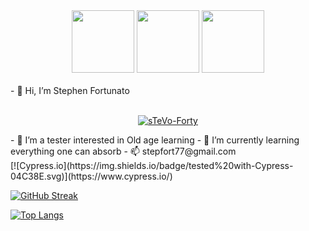 <div id="header" align="center">
  <img src="https://media.giphy.com/media/xY8zcmTEC89UoaVKlj/giphy.gif" width="100" />
  <img src="https://media.giphy.com/media/GZu3NtMoA6Lp2alLKk/giphy.gif" width="100" />
   <img src="https://media.giphy.com/media/gw3IWyGkC0rsazTi/giphy.gif" width="100" />  
</div>
</br>
<div>
- 👋 Hi, I’m Stephen Fortunato
</div>
</br>

<div id="social" align="center">

[![sTeVo-Forty](https://img.shields.io/badge/LinkedIn-blue?logo=linkedin&logoColor=white&style=for-the-badge)](https://www.linkedin.com/in/stephen-fortunato-0079601b1/)

</div>

<div>
- 👀 I’m a tester interested in Old age learning
- 🌱 I’m currently learning everything one can absorb
- 📫 stepfort77@gmail.com
</div>  

<div>
[![Cypress.io](https://img.shields.io/badge/tested%20with-Cypress-04C38E.svg)](https://www.cypress.io/)

[![GitHub Streak](https://github-readme-streak-stats.herokuapp.com/?user=sTeVofort&theme=dark)](https://git.io/streak-stats)

[![Top Langs](https://github-readme-stats.vercel.app/api/top-langs/?username=sTeVofort&layout=compact&theme=vision-friendly-dark)](https://github.com/anuraghazra/github-readme-stats)

</div>
